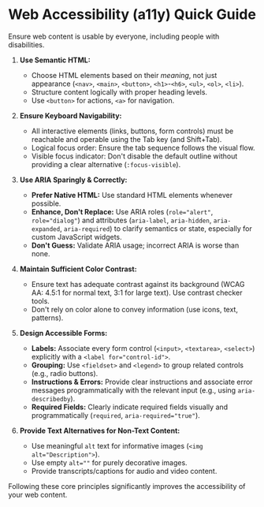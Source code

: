 # Web Accessibility (a11y) Quick Guide

Ensure web content is usable by everyone, including people with disabilities.

1.  **Use Semantic HTML:**
    *   Choose HTML elements based on their *meaning*, not just appearance (`<nav>`, `<main>`, `<button>`, `<h1>`-`<h6>`, `<ul>`, `<ol>`, `<li>`).
    *   Structure content logically with proper heading levels.
    *   Use `<button>` for actions, `<a>` for navigation.

2.  **Ensure Keyboard Navigability:**
    *   All interactive elements (links, buttons, form controls) must be reachable and operable using the Tab key (and Shift+Tab).
    *   Logical focus order: Ensure the tab sequence follows the visual flow.
    *   Visible focus indicator: Don't disable the default outline without providing a clear alternative (`:focus-visible`).

3.  **Use ARIA Sparingly & Correctly:**
    *   **Prefer Native HTML:** Use standard HTML elements whenever possible.
    *   **Enhance, Don't Replace:** Use ARIA roles (`role="alert"`, `role="dialog"`) and attributes (`aria-label`, `aria-hidden`, `aria-expanded`, `aria-required`) to clarify semantics or state, especially for custom JavaScript widgets.
    *   **Don't Guess:** Validate ARIA usage; incorrect ARIA is worse than none.

4.  **Maintain Sufficient Color Contrast:**
    *   Ensure text has adequate contrast against its background (WCAG AA: 4.5:1 for normal text, 3:1 for large text). Use contrast checker tools.
    *   Don't rely on color alone to convey information (use icons, text, patterns).

5.  **Design Accessible Forms:**
    *   **Labels:** Associate every form control (`<input>`, `<textarea>`, `<select>`) explicitly with a `<label for="control-id">`.
    *   **Grouping:** Use `<fieldset>` and `<legend>` to group related controls (e.g., radio buttons).
    *   **Instructions & Errors:** Provide clear instructions and associate error messages programmatically with the relevant input (e.g., using `aria-describedby`).
    *   **Required Fields:** Clearly indicate required fields visually and programmatically (`required`, `aria-required="true"`).

6.  **Provide Text Alternatives for Non-Text Content:**
    *   Use meaningful `alt` text for informative images (`<img alt="Description">`).
    *   Use empty `alt=""` for purely decorative images.
    *   Provide transcripts/captions for audio and video content.

Following these core principles significantly improves the accessibility of your web content.